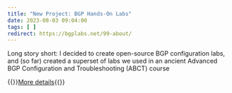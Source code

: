```yaml
---
title: "New Project: BGP Hands-On Labs"
date: 2023-08-03 09:04:00
tags: [ ]
redirect: https://bgplabs.net/99-about/
---
```

Long story short: I decided to create open-source BGP configuration labs, and (so far) created a superset of labs we used in an ancient Advanced BGP Configuration and Troubleshooting (ABCT) course

{{<jump>}}[More details](https://bgplabs.net/99-about/){{</jump>}}
